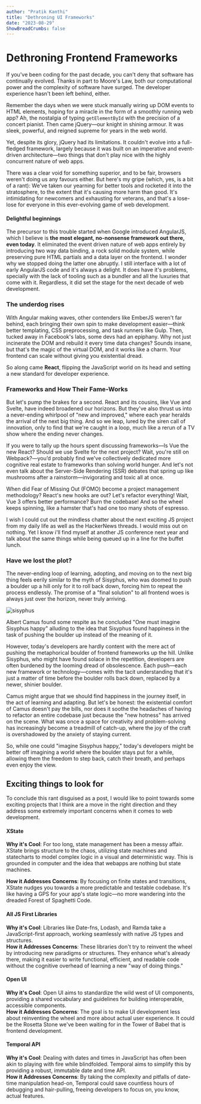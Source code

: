 ```yaml
---
author: "Pratik Kanthi"
title: "Dethroning UI Frameworks"
date: "2023-08-29"
ShowBreadCrumbs: false
---
```


# Dethroning Frontend Frameworks

If you've been coding for the past decade, you can't deny that software has continually evolved. Thanks in part to Moore's Law, both our computational power and the complexity of software have surged. The developer experience hasn't been left behind, either.

Remember the days when we were stuck manually wiring up DOM events to HTML elements, hoping for a miracle in the form of a smoothly running web app? Ah, the nostalgia of typing `getElementById` with the precision of a concert pianist. Then came jQuery—our knight in shining armour. It was sleek, powerful, and reigned supreme for years in the web world.

Yet, despite its glory, jQuery had its limitations. It couldn't evolve into a full-fledged framework, largely because it was built on an imperative and event-driven architecture—two things that don't play nice with the highly concurrent nature of web apps.

There was a clear void for something superior, and to be fair, browsers weren't doing us any favours either. But here's my gripe (which, yes, is a bit of a rant): We've taken our yearning for better tools and rocketed it into the stratosphere, to the extent that it's causing more harm than good. It's intimidating for newcomers and exhausting for veterans, and that's a lose-lose for everyone in this ever-evolving game of web development.

#### Delightful beginnings
The precursor to this trouble started when Google introduced AngularJS, which I believe is **the most elegant, no-nonsense framework out there, even today**. It eliminated the event driven nature of web apps entirely by introducing two way data binding, a rock solid module system, while preserving pure HTML partials and a data layer on the frontend. I wonder why we stopped doing the latter one abruptly.
I still interface with a lot of early AngularJS code and it's always a delight. It does have it's problems, specially with the lack of tooling such as a bundler and all the luxuries that come with it. Regardless, it did set the stage for the next decade of web development.

### The underdog rises
With Angular making waves, other contenders like EmberJS weren't far behind, each bringing their own spin to make development easier—think better templating, CSS preprocessing, and task runners like Gulp. Then, tucked away in Facebook's labs, some devs had an epiphany. Why not just incinerate the DOM and rebuild it every time data changes? Sounds insane, but that's the magic of the virtual DOM, and it works like a charm. Your frontend can scale without giving you existential dread.

So along came **React**, flipping the JavaScript world on its head and setting a new standard for developer experience.

### Frameworks and How Their Fame-Works

But let's pump the brakes for a second. React and its cousins, like Vue and Svelte, have indeed broadened our horizons. But they've also thrust us into a never-ending whirlpool of "new and improved," where each year heralds the arrival of the next big thing. And so we leap, lured by the siren call of innovation, only to find that we're caught in a loop, much like a rerun of a TV show where the ending never changes.

If you were to tally up the hours spent discussing frameworks—Is Vue the new React? Should we use Svelte for the next project? Wait, you're still on Webpack?—you’d probably find we've collectively dedicated more cognitive real estate to frameworks than solving world hunger. And let's not even talk about the Server-Side Rendering (SSR) debates that spring up like mushrooms after a rainstorm—invigorating and toxic all at once.

When did Fear of Missing Out (FOMO) become a project management methodology? React's new hooks are out? Let's refactor everything! Wait, Vue 3 offers better performance? Burn the codebase! And so the wheel keeps spinning, like a hamster that's had one too many shots of espresso.

I wish I could cut out the mindless chatter about the next exciting JS project from my daily life as well as the HackerNews threads. I would miss out on nothing. Yet I know i'll find myself at another JS conference next year and talk about the same things while being queued up in a line for the buffet lunch.

### Have we lost the plot?
The never-ending loop of learning, adopting, and moving on to the next big thing feels eerily similar to the myth of Sisyphus, who was doomed to push a boulder up a hill only for it to roll back down, forcing him to repeat the process endlessly. The promise of a "final solution" to all frontend woes is always just over the horizon, never truly arriving.

![sisyphus](https://github.com/pratik-kanthi/pratik-kanthi.github.io/assets/72133979/7ace205b-728b-4075-9bfc-f56e0e02796f)



Albert Camus found some respite as he concluded "One must imagine Sisyphus happy" alluding to the idea that Sisyphus found happiness in the task of pushing the boulder up instead of the meaning of it.

However, today's developers are hardly content with the mere act of pushing the metaphorical boulder of frontend frameworks up the hill. Unlike Sisyphus, who might have found solace in the repetition, developers are often burdened by the looming dread of obsolescence. Each push—each new framework or technology—comes with the tacit understanding that it's just a matter of time before the boulder rolls back down, replaced by a newer, shinier boulder.

Camus might argue that we should find happiness in the journey itself, in the act of learning and adapting. But let's be honest: the existential comfort of Camus doesn't pay the bills, nor does it soothe the headaches of having to refactor an entire codebase just because the "new hotness" has arrived on the scene. What was once a space for creativity and problem-solving has increasingly become a treadmill of catch-up, where the joy of the craft is overshadowed by the anxiety of staying current.

So, while one could "imagine Sisyphus happy," today's developers might be better off imagining a world where the boulder stays put for a while, allowing them the freedom to step back, catch their breath, and perhaps even enjoy the view.


## Exciting things to look for
To conclude this rant disguised as a post, I would like to point towards some exciting projects that I think are a move in the right direction and they address some extremely important concerns when it comes to web development.

#### XState

**Why it's Cool**: For too long, state management has been a messy affair. XState brings structure to the chaos, utilizing state machines and statecharts to model complex logic in a visual and deterministic way.  This is grounded in computer and the idea that webapps are nothing but state machines.

**How it Addresses Concerns**: By focusing on finite states and transitions, XState nudges you towards a more predictable and testable codebase. It's like having a GPS for your app's state logic—no more wandering into the dreaded Forest of Spaghetti Code.

#### All JS First Libraries

**Why it's Cool**: Libraries like Date-fns, Lodash, and Ramda take a JavaScript-first approach, working seamlessly with native JS types and structures.  
**How it Addresses Concerns**: These libraries don't try to reinvent the wheel by introducing new paradigms or structures. They enhance what's already there, making it easier to write functional, efficient, and readable code without the cognitive overhead of learning a new "way of doing things."

#### Open UI

**Why it's Cool**: Open UI aims to standardize the wild west of UI components, providing a shared vocabulary and guidelines for building interoperable, accessible components.  
**How it Addresses Concerns**: The goal is to make UI development less about reinventing the wheel and more about actual user experience. It could be the Rosetta Stone we've been waiting for in the Tower of Babel that is frontend development.

#### Temporal API

**Why it's Cool**: Dealing with dates and times in JavaScript has often been akin to playing with fire while blindfolded. Temporal aims to simplify this by providing a robust, immutable date and time API.  
**How it Addresses Concerns**: By taking the complexity and pitfalls of date-time manipulation head-on, Temporal could save countless hours of debugging and hair-pulling, freeing developers to focus on, you know, actual features.


